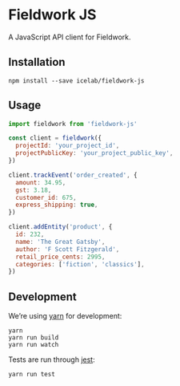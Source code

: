 # Fieldwork JS

A JavaScript API client for Fieldwork.

## Installation

```
npm install --save icelab/fieldwork-js
```

## Usage

```js
import fieldwork from 'fieldwork-js'

const client = fieldwork({
  projectId: 'your_project_id',
  projectPublicKey: 'your_project_public_key',
})

client.trackEvent('order_created', {
  amount: 34.95,
  gst: 3.18,
  customer_id: 675,
  express_shipping: true,
})

client.addEntity('product', {
  id: 232,
  name: 'The Great Gatsby',
  author: 'F Scott Fitzgerald',
  retail_price_cents: 2995,
  categories: ['fiction', 'classics'],
})
```

## Development

We’re using [yarn](https://yarnpkg.com/) for development:

```
yarn
yarn run build
yarn run watch
```

Tests are run through [jest](https://facebook.github.io/jest/):

```
yarn run test
```
